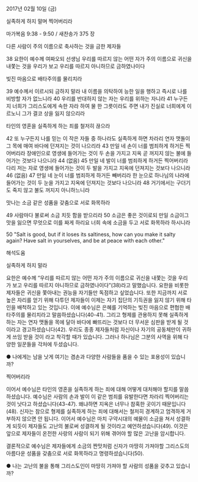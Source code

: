 2017년 02월 10일 (금)

실족하게 하지 말며 찍어버리라



마가복음 9:38 - 9:50 / 새찬송가 375 장


다른 사람이 주의 이름으로 축사하는 것을 금한 제자들 

38 요한이 예수께 여짜오되 선생님 우리를 따르지 않는 어떤 자가 주의 이름으로 귀신을 내쫓는 것을 우리가 보고 우리를 따르지 아니하므로 금하였나이다 

빚진 마음으로 배타주의를 물리치라 

39 예수께서 이르시되 금하지 말라 내 이름을 의탁하여 능한 일을 행하고 즉시로 나를 비방할 자가 없느니라 40 우리를 반대하지 않는 자는 우리를 위하는 자니라 41 누구든지 너희가 그리스도에게 속한 자라 하여 물 한 그릇이라도 주면 내가 진실로 너희에게 이르노니 그가 결코 상을 잃지 않으리라 

타인의 영혼을 실족하게 하는 죄를 철저히 끊으라 

42 또 누구든지 나를 믿는 이 작은 자들 중 하나라도 실족하게 하면 차라리 연자 맷돌이 그 목에 매여 바다에 던져지는 것이 나으리라 43 만일 네 손이 너를 범죄하게 하거든 찍어버리라 장애인으로 영생에 들어가는 것이 두 손을 가지고 지옥 곧 꺼지지 않는 불에 들어가는 것보다 나으니라 44 (없음) 45 만일 네 발이 너를 범죄하게 하거든 찍어버리라 다리 저는 자로 영생에 들어가는 것이 두 발을 가지고 지옥에 던져지는 것보다 나으니라 46 (없음) 47 만일 네 눈이 너를 범죄하게 하거든 빼버리라 한 눈으로 하나님의 나라에 들어가는 것이 두 눈을 가지고 지옥에 던져지는 것보다 나으니라 48 거기에서는 구더기도 죽지 않고 불도 꺼지지 아니하느니라 

맛나는 소금 같은 성품을 갖춤으로 서로 화목하라 

49 사람마다 불로써 소금 치듯 함을 받으리라 50 소금은 좋은 것이로되 만일 소금이그 맛을 잃으면 무엇으로 이를 짜게 하리요 너희 속에 소금을 두고 서로 화목하라 하시니라 

50 "Salt is good, but if it loses its saltiness, how can you make it salty again? Have salt in yourselves, and be at peace with each other."

해석도움





실족하게 하지 말라 

요한은 예수께 “우리를 따르지 않는 어떤 자가 주의 이름으로 귀신을 내쫓는 것을 우리가 보고 우리를 따르지 아니하므로 금하였나이다”(38)라고 말했습니다. 요한을 비롯한 제자들은 귀신을 쫓아내는 권능을 자기들만 독점하고 싶었습니다. 또한 지금까지 서로 높은 자리를 얻기 위해 다투던 제자들이 이제는 자기 집단의 기득권을 잃지 않기 위해 타인을 배척하고 있는 것입니다. 이에 예수님은 은혜를 기억하는 빚진 마음으로 편협한 배타주의를 물리치라고 말씀하셨습니다(40-41). 그리고 형제를 관용하지 못해 실족하게 하는 자는 연자 맷돌을 목에 달아 바다에 빠뜨리는 것보다 더 무서운 심판을 받게 될 것이라고 경고하셨습니다(42). 우리도 종종 제자들처럼 자신이나 자기의 공동체만이 귀하게 쓰임 받을 것이 라고 착각할 때가 있습니다. 그러나 하나님은 그분의 사역을 위해 다양한 일꾼들을 각처에 두셨습니다. 

● 나에게는 남을 낫게 여기는 겸손과 다양한 사람들을 품을 수 있는 포용성이 있습니까? 

찍어버리라 

이어서 예수님은 타인의 영혼을 실족하게 하는 죄에 대해 어떻게 대처해야 할지를 말씀하셨습니다. 예수님은 사람의 손과 발이 이 같은 범죄를 유발한다면 차라리 찍어버리는 것이 낫다고 하셨습니다(43-47). 왜냐하면 지옥은 너무나 참혹한 곳이기 때문입니다(48). 신자는 참으로 형제를 실족하게 하는 죄에 대해서는 철저히 경계하고 엄격하게 거부하지 않으면 안 됩니다. 이어서 예수님은 마치 구약시대의 예물이 소금을 쳐서 성결하게 되듯이 제자들도 고난의 불로써 성결하게 될 것이라고 예언하셨습니다(49). 이것은 앞으로 제자들이 온전한 사랑의 사람이 되기 위해 겪어야 할 많은 고난을 암시합니다.

결론적으로 예수님은 제자들에게 소금의 짠맛처럼 신자가 마땅히 가져야할 그리스도의 아름다운 성품을 갖춤으로 서로 화목하라고 명령하셨습니다(50). 

● 나는 고난의 불을 통해 그리스도인이 마땅히 가져야 할 사람의 성품을 갖추고 있습니까?
